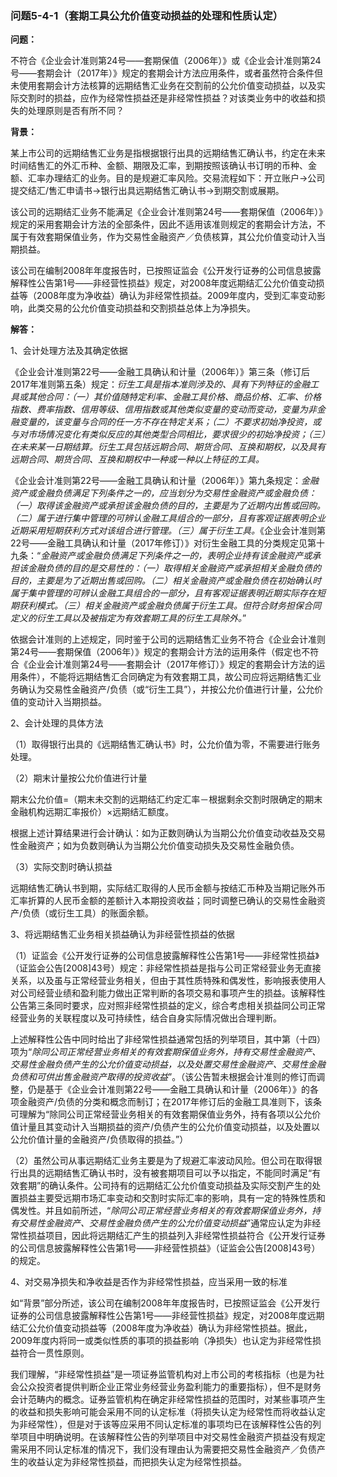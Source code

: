### 问题5-4-1（套期工具公允价值变动损益的处理和性质认定）

**问题：**

不符合《企业会计准则第24号——套期保值（2006年）》或《企业会计准则第24号——套期会计（2017年）》规定的套期会计方法应用条件，或者虽然符合条件但未使用套期会计方法核算的远期结售汇业务在交割前的公允价值变动损益，以及实际交割时的损益，应作为经常性损益还是非经常性损益？对该类业务中的收益和损失的处理原则是否有所不同？

**背景：**

某上市公司的远期结售汇业务是指根据银行出具的远期结售汇确认书，约定在未来时间结售汇的外汇币种、金额、期限及汇率，到期按照该确认书订明的币种、金额、汇率办理结汇的业务。目的是规避汇率风险。交易流程如下：开立账户→公司提交结汇/售汇申请书→银行出具远期结售汇确认书→到期交割或展期。

该公司的远期结汇业务不能满足《企业会计准则第24号——套期保值（2006年）》规定的采用套期会计方法的全部条件，因此不适用该准则规定的套期会计方法，不属于有效套期保值业务，作为交易性金融资产／负债核算，其公允价值变动计入当期损益。

该公司在编制2008年年度报告时，已按照证监会《公开发行证券的公司信息披露解释性公告第1号——非经营性损益》规定，对2008年度远期结汇公允价值变动损益等（2008年度为净收益）确认为非经常性损益。2009年度内，受到汇率变动影响，此类交易的公允价值变动损益和交割损益总体上为净损失。

**解答：**

1、会计处理方法及其确定依据

《企业会计准则第22号——金融工具确认和计量（2006年）》第三条（修订后2017年准则第五条）规定：*衍生工具是指本准则涉及的、具有下列特征的金融工具或其他合同：（一）其价值随特定利率、金融工具价格、商品价格、汇率、价格指数、费率指数、信用等级、信用指数或其他类似变量的变动而变动，变量为非金融变量的，该变量与合同的任一方不存在特定关系；（二）不要求初始净投资，或与对市场情况变化有类似反应的其他类型合同相比，要求很少的初始净投资；（三）在未来某一日期结算。衍生工具包括远期合同、期货合同、互换和期权，以及具有远期合同、期货合同、互换和期权中一种或一种以上特征的工具。*

《企业会计准则第22号——金融工具确认和计量（2006年）》第九条规定：*金融资产或金融负债满足下列条件之一的，应当划分为交易性金融资产或金融负债：（一）取得该金融资产或承担该金融负债的目的，主要是为了近期内出售或回购。（二）属于进行集中管理的可辨认金融工具组合的一部分，且有客观证据表明企业近期采用短期获利方式对该组合进行管理。（三）属于衍生工具。*《企业会计准则第22号——金融工具确认和计量（2017年修订）》对衍生金融工具的分类规定见第十九条：“*金融资产或金融负债满足下列条件之一的，表明企业持有该金融资产或承担该金融负债的目的是交易性的：（一）取得相关金融资产或承担相关金融负债的目的，主要是为了近期出售或回购。（二）相关金融资产或金融负债在初始确认时属于集中管理的可辨认金融工具组合的一部分，且有客观证据表明近期实际存在短期获利模式。（三）相关金融资产或金融负债属于衍生工具。但符合财务担保合同定义的衍生工具以及被指定为有效套期工具的衍生工具除外。*”

依据会计准则的上述规定，同时鉴于公司的远期结售汇业务不符合《企业会计准则第24号——套期保值（2006年）》规定的套期会计方法的运用条件（假定也不符合《企业会计准则第24号——套期会计（2017年修订）》规定的套期会计方法的运用条件），不能将远期结售汇合同确定为有效套期工具，故公司应将远期结售汇业务确认为交易性金融资产/负债（或“衍生工具”），并按公允价值进行计量，公允价值的变动计入当期损益。

2、会计处理的具体方法

（1）取得银行出具的《远期结售汇确认书》时，公允价值为零，不需要进行账务处理。

（2）期末计量按公允价值进行计量

期末公允价值=（期末未交割的远期结汇约定汇率－根据剩余交割时限确定的期末金融机构远期汇率报价）×远期结汇额度。

根据上述计算结果进行会计确认：如为正数则确认为当期公允价值变动收益及交易性金融资产；如为负数则确认为当期公允价值变动损失及交易性金融负债。

（3）实际交割时确认损益

远期结售汇确认书到期，实际结汇取得的人民币金额与按结汇币种及当期记账外币汇率折算的人民币金额的差额计入本期投资收益；同时调整已确认的交易性金融资产/负债（或衍生工具）的账面余额。

3、将远期结售汇业务相关损益确认为非经营性损益的依据

（1）证监会《公开发行证券的公司信息披露解释性公告第1号——非经常性损益》（证监会公告[2008]43号）规定：非经常性损益是指与公司正常经营业务无直接关系，以及虽与正常经营业务相关，但由于其性质特殊和偶发性，影响报表使用人对公司经营业绩和盈利能力做出正常判断的各项交易和事项产生的损益。该解释性公告第三条同时要求，应对照非经常性损益的定义，综合考虑相关损益同公司正常经营业务的关联程度以及可持续性，结合自身实际情况做出合理判断。

上述解释性公告中同时给出了非经常性损益通常包括的列举项目，其中第（十四）项为“*除同公司正常经营业务相关的有效套期保值业务外，持有交易性金融资产、交易性金融负债产生的公允价值变动损益，以及处置交易性金融资产、交易性金融负债和可供出售金融资产取得的投资收益*”。（该公告暂未根据会计准则的修订而调整，仍是基于《企业会计准则第22号——金融工具确认和计量（2006年）》的各项金融资产/负债的分类和概念而制订；在2017年修订后的金融工具准则下，该条可理解为“除同公司正常经营业务相关的有效套期保值业务外，持有各项以公允价值计量且其变动计入当期损益的资产/负债产生的公允价值变动损益，以及处置以公允价值计量的金融资产/负债取得的损益。”）

（2）虽然公司从事远期结汇业务主要是为了规避汇率波动风险。但公司在取得银行出具的远期结售汇确认书时，没有被套期项目可以予以指定，不能同时满足“有效套期”的确认条件。公司持有的远期结汇公允价值变动损益及实际交割产生的处置损益主要受远期市场汇率变动和交割时实际汇率的影响，具有一定的特殊性质和偶发性。并且如前所述，“*除同公司正常经营业务相关的有效套期保值业务外，持有交易性金融资产、交易性金融负债产生的公允价值变动损益*”通常应认定为非经常性损益项目，因此将远期结汇产生的损益列入非经常性损益符合《公开发行证券的公司信息披露解释性公告第1号——非经营性损益》（证监会公告[2008]43号）的规定。

4、对交易净损失和净收益是否作为非经常性损益，应当采用一致的标准

如“背景”部分所述，该公司在编制2008年年度报告时，已按照证监会《公开发行证券的公司信息披露解释性公告第1号——非经营性损益》规定，对2008年度远期结汇公允价值变动损益等（2008年度为净收益）确认为非经常性损益。据此，2009年度内将同一或类似性质的事项的损益影响（净损失）也认定为非经常性损益符合一贯性原则。

我们理解，“非经常性损益”是一项证券监管机构对上市公司的考核指标（也是为社会公众投资者提供判断企业正常业务经营业务盈利能力的重要指标），但不是财务会计范畴内的概念。证券监管机构在确定非经常性损益的范围时，对某些事项产生的收益和损失影响可能会采用不同的认定标准（将损失认定为经常性而将收益认定为非经常性），但是对于该等应采用不同认定标准的事项均已在该解释性公告的列举项目中明确说明。在该解释性公告的列举项目中对交易性金融资产损益没有规定需采用不同认定标准的情况下，我们没有理由认为需要把交易性金融资产／负债产生的收益认定为非经常性损益，而把损失认定为经常性损益。